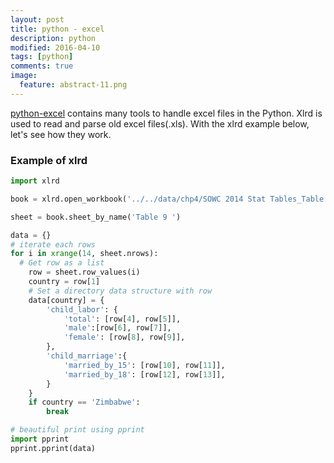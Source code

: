 ```yaml
---
layout: post
title: python - excel
description: python
modified: 2016-04-10
tags: [python]
comments: true
image:
  feature: abstract-11.png
---
```

[python-excel](http://www.python-excel.org/) contains many tools to handle excel files in the Python. Xlrd is used to read and parse old excel files(.xls). With the xlrd example below, let's see how they work.

### Example of xlrd

```python
import xlrd

book = xlrd.open_workbook('../../data/chp4/SOWC 2014 Stat Tables_Table 9.xlsx')

sheet = book.sheet_by_name('Table 9 ')

data = {}
# iterate each rows
for i in xrange(14, sheet.nrows):
  # Get row as a list
	row = sheet.row_values(i)
	country = row[1]
	# Set a directory data structure with row
	data[country] = {
		'child_labor': {
			'total': [row[4], row[5]],
			'male':[row[6], row[7]],
			'female': [row[8], row[9]],
		},
		'child_marriage':{
			'married_by_15': [row[10], row[11]],
			'married_by_18': [row[12], row[13]],
		}
	}
	if country == 'Zimbabwe':
		break

# beautiful print using pprint
import pprint
pprint.pprint(data)
```
